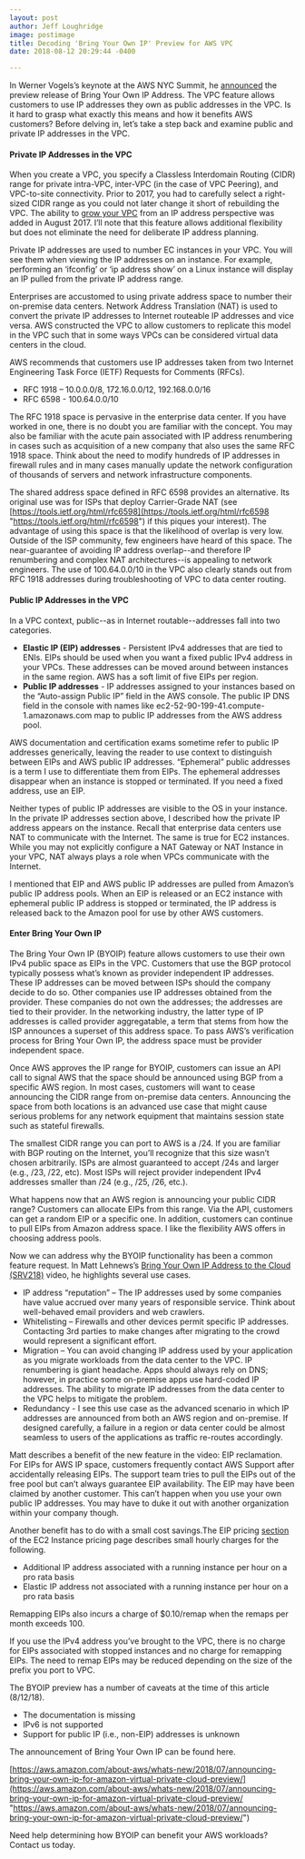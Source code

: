 ```yaml
---
layout: post
author: Jeff Loughridge
image: postimage
title: Decoding 'Bring Your Own IP' Preview for AWS VPC
date: 2018-08-12 20:29:44 -0400

---
```

In Werner Vogels’s keynote at the AWS NYC Summit, he [announced](https://youtu.be/VL6aFvEEFQo?t=1h42m30s "AWS Summit New York 2018 - Keynote with Dr. Werner Vogels and Dr. Matt Wood") the preview release of Bring Your Own IP Address. The VPC feature allows customers to use IP addresses they own as public addresses in the VPC. Is it hard to grasp what exactly this means and how it benefits AWS customers? Before delving in, let’s take a step back and examine public and private IP addresses in the VPC.

#### Private IP Addresses in the VPC

When you create a VPC, you specify a Classless Interdomain Routing (CIDR) range for private intra-VPC, inter-VPC (in the case of VPC Peering), and VPC-to-site connectivity. Prior to 2017, you had to carefully select a right-sized CIDR range as you could not later change it short of rebuilding the VPC. The ability to [grow your VPC](https://aws.amazon.com/about-aws/whats-new/2017/08/amazon-virtual-private-cloud-vpc-now-allows-customers-to-expand-their-existing-vpcs/) from an IP address perspective was added in August 2017. I’ll note that this feature allows additional flexibility but does not eliminate the need for deliberate IP address planning.

Private IP addresses are used to number EC instances in your VPC. You will see them when viewing the IP addresses on an instance. For example, performing an ‘ifconfig’ or ‘ip address show’ on a Linux instance will display an IP pulled from the private IP address range.

Enterprises are accustomed to using private address space to number their on-premise data centers. Network Address Translation (NAT) is used to convert the private IP addresses to Internet routeable IP addresses and vice versa. AWS constructed the VPC to allow customers to replicate this model in the VPC such that in some ways VPCs can be considered virtual data centers in the cloud.

AWS recommends that customers use IP addresses taken from two Internet Engineering Task Force (IETF) Requests for Comments (RFCs).

* RFC 1918 – 10.0.0.0/8, 172.16.0.0/12, 192.168.0.0/16
* RFC 6598 - 100.64.0.0/10

The RFC 1918 space is pervasive in the enterprise data center. If you have worked in one, there is no doubt you are familiar with the concept. You may also be familiar with the acute pain associated with IP address renumbering in cases such as acquisition of a new company that also uses the same RFC 1918 space. Think about the need to modify hundreds of IP addresses in firewall rules and in many cases manually update the network configuration of thousands of servers and network infrastructure components.

The shared address space defined in RFC 6598 provides an alternative. Its original use was for ISPs that deploy Carrier-Grade NAT (see [https://tools.ietf.org/html/rfc6598](https://tools.ietf.org/html/rfc6598 "https://tools.ietf.org/html/rfc6598") if this piques your interest). The advantage of using this space is that the likelihood of overlap is very low. Outside of the ISP community, few engineers have heard of this space. The near-guarantee of avoiding IP address overlap--and therefore IP renumbering and complex NAT architectures--is appealing to network engineers. The use of 100.64.0.0/10 in the VPC also clearly stands out from RFC 1918 addresses during troubleshooting of VPC to data center routing.

#### Public IP Addresses in the VPC

In a VPC context, public--as in Internet routable--addresses fall into two categories.

* **Elastic IP (EIP) addresses** - Persistent IPv4 addresses that are tied to ENIs. EIPs should be used when you want a fixed public IPv4 address in your VPCs. These addresses can be moved around between instances in the same region. AWS has a soft limit of five EIPs per region.
* **Public IP addresses** - IP addresses assigned to your instances based on the “Auto-assign Public IP” field in the AWS console. The public IP DNS field in the console with names like ec2-52-90-199-41.compute-1.amazonaws.com map to public IP addresses from the AWS address pool.

AWS documentation and certification exams sometime refer to public IP addresses generically, leaving the reader to use context to distinguish between EIPs and AWS public IP addresses. “Ephemeral” public addresses is a term I use to differentiate them from EIPs. The ephemeral addresses disappear when an instance is stopped or terminated. If you need a fixed address, use an EIP.

Neither types of public IP addresses are visible to the OS in your instance. In the private IP addresses section above, I described how the private IP address appears on the instance. Recall that enterprise data centers use NAT to communicate with the Internet. The same is true for EC2 instances. While you may not explicitly configure a NAT Gateway or NAT Instance in your VPC, NAT always plays a role when VPCs communicate with the Internet.

I mentioned that EIP and AWS public IP addresses are pulled from Amazon’s public IP address pools. When an EIP is released or an EC2 instance with ephemeral public IP address is stopped or terminated, the IP address is released back to the Amazon pool for use by other AWS customers.

#### Enter Bring Your Own IP

The Bring Your Own IP (BYOIP) feature allows customers to use their own IPv4 public space as EIPs in the VPC. Customers that use the BGP protocol typically possess what’s known as provider independent IP addresses. These IP addresses can be moved between ISPs should the company decide to do so. Other companies use IP addresses obtained from the provider. These companies do not own the addresses; the addresses are tied to their provider. In the networking industry, the latter type of IP addresses is called provider aggregatable, a term that stems from how the ISP announces a superset of this address space. To pass AWS’s verification process for Bring Your Own IP, the address space must be provider independent space.

Once AWS approves the IP range for BYOIP, customers can issue an API call to signal AWS that the space should be announced using BGP from a specific AWS region. In most cases, customers will want to cease announcing the CIDR range from on-premise data centers. Announcing the space from both locations is an advanced use case that might cause serious problems for any network equipment that maintains session state such as stateful firewalls.

The smallest CIDR range you can port to AWS is a /24. If you are familiar with BGP routing on the Internet, you’ll recognize that this size wasn’t chosen arbitrarily. ISPs are almost guaranteed to accept /24s and larger (e.g., /23, /22, etc). Most ISPs will reject provider independent IPv4 addresses smaller than /24 (e.g., /25, /26, etc.).

What happens now that an AWS region is announcing your public CIDR range? Customers can allocate EIPs from this range. Via the API, customers can get a random EIP or a specific one. In addition, customers can continue to pull EIPs from Amazon address space. I like the flexibility AWS offers in choosing address pools.

Now we can address why the BYOIP functionality has been a common feature request. In Matt Lehnews’s [Bring Your Own IP Address to the Cloud (SRV218)](https://youtu.be/XY3n7n7l4iw "Bring Your Own IP Address to the Cloud (SRV218)") video, he highlights several use cases.

* IP address “reputation” – The IP addresses used by some companies have value accrued over many years of responsible service. Think about well-behaved email providers and web crawlers.
* Whitelisting – Firewalls and other devices permit specific IP addresses. Contacting 3rd parties to make changes after migrating to the crowd would represent a significant effort.
* Migration – You can avoid changing IP address used by your application as you migrate workloads from the data center to the VPC. IP renumbering is giant headache. Apps should always rely on DNS; however, in practice some on-premise apps use hard-coded IP addresses. The ability to migrate IP addresses from the data center to the VPC helps to mitigate the problem.
* Redundancy - I see this use case as the advanced scenario in which IP addresses are announced from both an AWS region and on-premise. If designed carefully, a failure in a region or data center could be almost seamless to users of the applications as traffic re-routes accordingly.

Matt describes a benefit of the new feature in the video: EIP reclamation. For EIPs for AWS IP space, customers frequently contact AWS Support after accidentally releasing EIPs. The support team tries to pull the EIPs out of the free pool but can’t always guarantee EIP availability. The EIP may have been claimed by another customer. This can’t happen when you use your own public IP addresses. You may have to duke it out with another organization within your company though.

Another benefit has to do with a small cost savings.The EIP pricing [section](https://aws.amazon.com/ec2/pricing/on-demand/#Elastic_IP_Addresses) of the EC2 Instance pricing page describes small hourly charges for the following.

* Additional IP address associated with a running instance per hour on a pro rata basis
* Elastic IP address not associated with a running instance per hour on a pro rata basis

Remapping EIPs also incurs a charge of $0.10/remap when the remaps per month exceeds 100.

If you use the IPv4 address you’ve brought to the VPC, there is no charge for EIPs associated with stopped instances and no charge for remapping EIPs. The need to remap EIPs may be reduced depending on the size of the prefix you port to VPC.

The BYOIP preview has a number of caveats at the time of this article (8/12/18).

* The documentation is missing
* IPv6 is not supported
* Support for public IP (i.e., non-EIP) addresses is unknown

The announcement of Bring Your Own IP can be found here.

[https://aws.amazon.com/about-aws/whats-new/2018/07/announcing-bring-your-own-ip-for-amazon-virtual-private-cloud-preview/](https://aws.amazon.com/about-aws/whats-new/2018/07/announcing-bring-your-own-ip-for-amazon-virtual-private-cloud-preview/ "https://aws.amazon.com/about-aws/whats-new/2018/07/announcing-bring-your-own-ip-for-amazon-virtual-private-cloud-preview/")

Need help determining how BYOIP can benefit your AWS workloads? Contact us today.